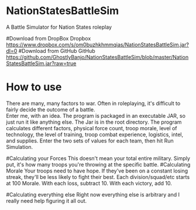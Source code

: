 # NationStatesBattleSim
A Battle Simulator for Nation States roleplay

#Download from DropBox
Dropbox https://www.dropbox.com/s/om0buzhkhmmqias/NationStatesBattleSim.jar?dl=0
#Download from GitHub
GitHub https://github.com/GhostlyBanjo/NationStatesBattleSim/blob/master/NationStatesBattleSim.jar?raw=true

# How to use
There are many, many factors to war.  Often in roleplaying, it's difficult to fairly decide the outcome of a battle.  
Enter me, with an idea.  The program is packaged in an executable JAR, so just run it like anything else. The Jar is in the root directory.
The program calculates different factors, physical force count, troop morale, level of technology, the level of training, troop combat experience, logistics, intel, and supplies.  Enter the two sets of values for each team, then hit Run Simulation.  

#Calculating your Forces
This doesn't mean your total entire military.  Simply put, it's how many troops you're throwing at the specific battle.
#Calculating Morale
Your troops need to have hope.  If they've been on a constant losing streak, they'll be less likely to fight their best.  Each division/squad/etc starts at 100 Morale.  With each loss, subtract 10.  With each victory, add 10.  

#Calculating everything else
Right now everything else is arbitrary and I really need help figuring it all out.
